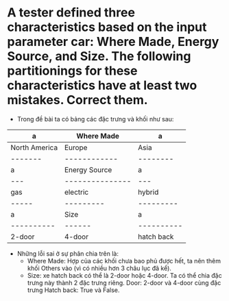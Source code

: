 # A tester defined three characteristics based on the input parameter car: Where Made, Energy Source, and Size. The following partitionings for these characteristics have at least two mistakes. Correct them.

* Trong đề bài ta có bảng các đặc trưng và khối như sau:

|a | Where Made |a |
|-------|------------|--------|
| North America | Europe | Asia |
|-------|------------|--------|
| a| Energy Source | a |
|---|---------------|---|
| gas | electric | hybrid |
|-----|---------|---------|
| a | Size | a |
|----------|------|----------|
| 2-door | 4-door | hatch back |

* Những lỗi sai ở sự phân chia trên là:
	- Where Made: Hợp của các khối chưa bao phủ được hết, ta nên thêm khối Others vào (vì có nhiều hơn 3 châu lục đã kể).
	- Size: xe hatch back có thể là 2-door hoặc 4-door. Ta có thể chia đặc trưng này thành 2 đặc trưng riêng. Door: 2-door và 4-door cùng đặc trưng Hatch back: True và False.
